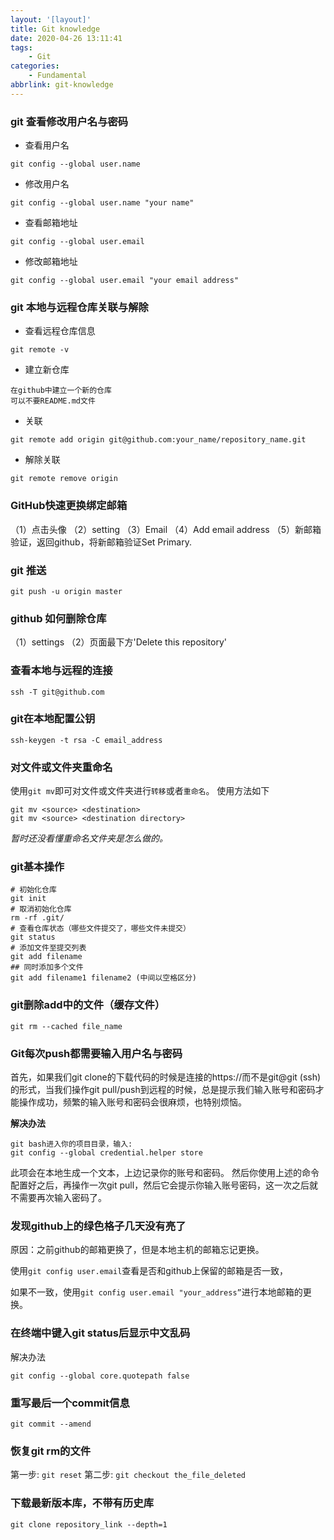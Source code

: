 ```yaml
---
layout: '[layout]'
title: Git knowledge
date: 2020-04-26 13:11:41
tags:
    - Git
categories: 
    - Fundamental
abbrlink: git-knowledge
---
```

<!-- toc -->

### git 查看修改用户名与密码
- 查看用户名
```
git config --global user.name
```
- 修改用户名
```
git config --global user.name "your name"
```
- 查看邮箱地址
```
git config --global user.email
```
- 修改邮箱地址
```
git config --global user.email "your email address"
```

### git 本地与远程仓库关联与解除
- 查看远程仓库信息
```
git remote -v
```
- 建立新仓库
```
在github中建立一个新的仓库
可以不要README.md文件
```
- 关联
```
git remote add origin git@github.com:your_name/repository_name.git
```
- 解除关联
```
git remote remove origin
```

### GitHub快速更换绑定邮箱
（1）点击头像
（2）setting
（3）Email
（4）Add email address
（5）新邮箱验证，返回github，将新邮箱验证Set Primary.

### git 推送
```
git push -u origin master
```

### github 如何删除仓库
（1）settings
（2）页面最下方'Delete this repository'

### 查看本地与远程的连接
```
ssh -T git@github.com
```

### git在本地配置公钥
```
ssh-keygen -t rsa -C email_address
```

### 对文件或文件夹重命名

使用`git mv`即可对文件或文件夹进行`转移`或者`重命名`。
使用方法如下
```
git mv <source> <destination>
git mv <source> <destination directory>
```
*暂时还没看懂重命名文件夹是怎么做的。*

### git基本操作

```
# 初始化仓库
git init
# 取消初始化仓库
rm -rf .git/
# 查看仓库状态（哪些文件提交了，哪些文件未提交）
git status
# 添加文件至提交列表
git add filename
## 同时添加多个文件
git add filename1 filename2 (中间以空格区分)
```

### git删除add中的文件（缓存文件）

```
git rm --cached file_name
```

### Git每次push都需要输入用户名与密码

首先，如果我们git clone的下载代码的时候是连接的https://而不是git@git (ssh)的形式，当我们操作git pull/push到远程的时候，总是提示我们输入账号和密码才能操作成功，频繁的输入账号和密码会很麻烦，也特别烦恼。

**解决办法**
```
git bash进入你的项目目录，输入:
git config --global credential.helper store
```
此项会在本地生成一个文本，上边记录你的账号和密码。
然后你使用上述的命令配置好之后，再操作一次git pull，然后它会提示你输入账号密码，这一次之后就不需要再次输入密码了。

### 发现github上的绿色格子几天没有亮了

原因：之前github的邮箱更换了，但是本地主机的邮箱忘记更换。

使用`git config user.email`查看是否和github上保留的邮箱是否一致，

如果不一致，使用`git config user.email "your_address”`进行本地邮箱的更换。

### 在终端中键入git status后显示中文乱码

解决办法
```
git config --global core.quotepath false
```

### 重写最后一个commit信息

```
git commit --amend
```

### 恢复git rm的文件

第一步: `git reset`
第二步: `git checkout the_file_deleted`

### 下载最新版本库，不带有历史库

```
git clone repository_link --depth=1
```
